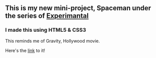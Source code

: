 ## This is my new mini-project, Spaceman under the series of [Experimantal](https://github.com/P4RT33K/Experimental)
### I made this using HTML5 & CSS3

This reminds me of Gravity, Hollywood movie.

Here's the [link](https://p4rt33k.github.io/Candles/funCandles) to it!

